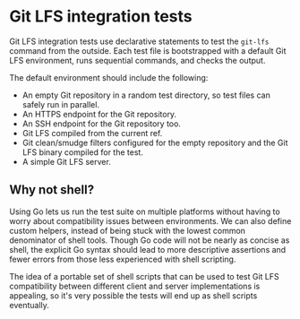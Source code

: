 # Git LFS integration tests

Git LFS integration tests use declarative statements to test the `git-lfs`
command from the outside.  Each test file is bootstrapped with a default
Git LFS environment, runs sequential commands, and checks the output.

The default environment should include the following:

* An empty Git repository in a random test directory, so test files can safely
run in parallel.
* An HTTPS endpoint for the Git repository.
* An SSH endpoint for the Git repository too.
* Git LFS compiled from the current ref.
* Git clean/smudge filters configured for the empty repository and the Git LFS
binary compiled for the test.
* A simple Git LFS server.

## Why not shell?

Using Go lets us run the test suite on multiple platforms without having to
worry about compatibility issues between environments.  We can also define
custom helpers, instead of being stuck with the lowest common denominator of
shell tools.  Though Go code will not be nearly as concise as shell, the explicit
Go syntax should lead to more descriptive assertions and fewer errors from those
less experienced with shell scripting.

The idea of a portable set of shell scripts that can be used to test Git LFS
compatibility between different client and server implementations is appealing,
so it's very possible the tests will end up as shell scripts eventually.

